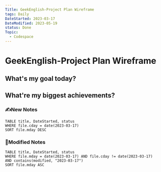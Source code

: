 ```yaml
---
Title: GeekEnglish-Project Plan Wireframe
tags: Daily
DateStarted: 2023-03-17
DateModified: 2023-05-19
status: Done
Topic:
  - Codespace
---
```


# GeekEnglish-Project Plan Wireframe

## What's my goal today?

## What're my biggest achievements?

### ✍️New Notes

```dataview
TABLE title, DateStarted, status
WHERE file.cday = date(2023-03-17)
SORT file.mday DESC
```

### 📝Modified Notes

```dataview
TABLE title, DateStarted, status
WHERE file.mday = date(2023-03-17) AND file.cday != date(2023-03-17) AND contains(modified, "2023-03-17")
SORT file.mday ASC
```
